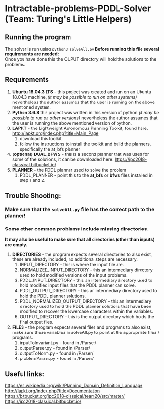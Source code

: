 # Intractable-problems-PDDL-Solver (Team: Turing's Little Helpers)
## Running the program

The solver is run using ``python3 solveAll.py`` 
**Before running this file several requirements are needed:**  
Once you have done this the OUPUT directory will hold the solutions to the problems.  

## Requirements
1. **Ubuntu 18.04.3 LTS** - this project was created and run on an Ubuntu 18.04.3 machine, *(it may be possible to run on other systems)* nevertheless the author assumes that the user is running on the above mentioned system.
2. **Python 3.6.8** this project was written in this version of python *(it may be possible to run on other versions)* nevertheless the author assumes that the user is running the above mentioned version of python.
3. **LAPKT** - the Lightweight Autonomous Planning Toolkit, found here: http://lapkt.org/index.php?title=Main_Page
	1. download this toolkit
	2. follow the instructions to install the toolkit and build the planners, specifically the at_bfs planner
4. __(optional)__ **DUAL_BFWS** - this is a second planner that was used for some of the solutions, it can be downloaded here: https://ipc2018-classical.bitbucket.io/
5. **PLANNER** - the PDDL planner used to solve the problem
	1. PDDL_PLANNER - point this to the **at_bfs** or **bfws** files installed in step 1 and 2.
## Trouble Shooting:
### Make sure that the ``solveAll.py`` file has the correct path to the planner!
### Some other common problems include missing directories.
**It may also be useful to make sure that all directories (other than inputs) are empty.**
1. **DIRECTORIES** - the program expects several directories to also exist, these are already included, no additional steps are necessary.
	1. INPUT_DIRECTORY - this is where the input file are.
	2. NORMALIZED_INPUT_DIRECTORY - this an intermediary directory used to hold modified versions of the input problems.
	3. PDDL_INPUT_DIRECTORY - this an intermediary directory used to hold modified input files that the PDDL planner can solve.
	4. PDDL_OUTPUT_DIRECTORY - this an intermediary directory used to hold the PDDL planner solutions.
	5. PDDL_NORMALIZED_OUTPUT_DIRECTORY - this an intermediary directory used to hold the PDDL planner solutions that have been modified to recover the lowercase characters within the variables.
	6. OUTPUT_DIRECTORY - this is the output directory which holds the final output files.
2. **FILES** - the program expects several files and programs to also exist, make sure these variables in solveAll.py to point at the appropriate files / programs.
	1. inputToInvariant.py - found in /Parser/
	2. outputParser.py - found in /Parser/
	3. outputToNorm.py - found in /Parser/
	4. problemParser.py - found in /Parser/
## Useful links:
https://en.wikipedia.org/wiki/Planning_Domain_Definition_Language  
http://lapkt.org/index.php?title=Documentation  
https://bitbucket.org/ipc2018-classical/team20/src/master/  
https://ipc2018-classical.bitbucket.io/  



